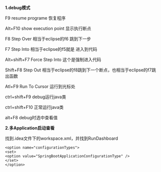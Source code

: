 **1.debug模式**

F9            resume programe 恢复程序

Alt+F10       show execution point 显示执行断点

F8            Step Over 相当于eclipse的f6      跳到下一步

F7            Step Into 相当于eclipse的f5就是  进入到代码

Alt+shift+F7  Force Step Into 这个是强制进入代码

Shift+F8      Step Out  相当于eclipse的f8跳到下一个断点，也相当于eclipse的f7跳出函数

Atl+F9        Run To Cursor 运行到光标处

ctrl+shift+F9   debug运行java类

ctrl+shift+F10  正常运行java类

alt+F8          debug时选中查看值

**2.多Application启动查看**

找到.idea文件下的workspace.xml，并找到RunDashboard

```
<option name="configurationTypes">
<set>
<option value="SpringBootApplicationConfigurationType" />
</set>
</option>
```



